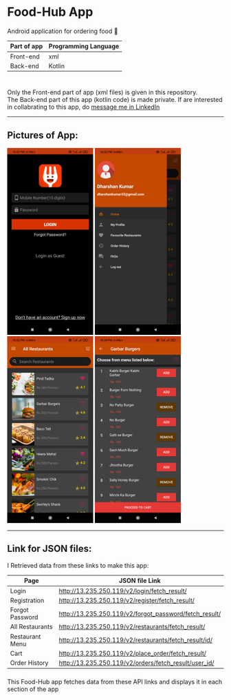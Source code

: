 # Food-Hub App


Android application for ordering food 🍔 <br>

| Part of app |	Programming Language |
|-------|------|
|Front-end  |xml	|
|Back-end	|Kotlin	|
###

<br>
Only the Front-end part of app (xml files) is given in this repository. <br>
The Back-end part of this app (kotlin code) is made private. If are interested in collabrating to this app, do <a href="https://www.linkedin.com/in/dharshan-kumar-ba09521a0/">message me in LinkedIn</a>
<br>
<hr style=\"border:0.5px solid gray\"> </hr>

## Pictures of App:
<p align="left">
  <img src="./Screenshots of App/LogIn.jpg" width="200" alt="app pic">
  <img src="./Screenshots of App/Navigation Bar.jpg" width="200" alt="app pic">
  <img src="./Screenshots of App/Dashboard (List of all Restaurants).jpg" width="200" alt="app pic">
  <img src="./Screenshots of App/Restaurants Menu.jpg" width="200" alt="app pic">
</p>
<hr style=\"border:0.5px solid gray\"> </hr>


## Link for JSON files:
I Retrieved data from these links to make this app:<br>

| Page |	JSON file Link |
|-------|------|
|Login  | http://13.235.250.119/v2/login/fetch_result/	|
|Registration	| http://13.235.250.119/v2/register/fetch_result/ |
|Forgot Password | http://13.235.250.119/v2/forgot_password/fetch_result/ |
|All Restaurants | http://13.235.250.119/v2/restaurants/fetch_result/ |
|Restaurant Menu | http://13.235.250.119/v2/restaurants/fetch_result/id/ |
|Cart | http://13.235.250.119/v2/place_order/fetch_result/ |
|Order History | http://13.235.250.119/v2/orders/fetch_result/user_id/ |
###

This Food-Hub app fetches data from these API links and displays it in each section of the app
